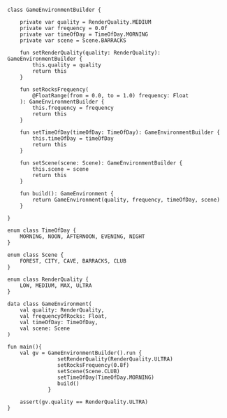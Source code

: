 <pre>
<code>
<span class="keyword">class</span> GameEnvironmentBuilder {

    <span class="keyword">private var</span> quality = RenderQuality.<span class="static">MEDIUM</span>
    <span class="keyword">private var</span> frequency = <span class="literals">0.0f</span>
    <span class="keyword">private var</span> timeOfDay = TimeOfDay.<span class="static">MORNING</span>
    <span class="keyword">private var</span> scene = Scene.<span class="static">BARRACKS</span>

    <span class="keyword">fun</span> setRenderQuality(quality: RenderQuality): <span class="types">GameEnvironmentBuilder</span> {
        <span class="keyword">this</span>.quality = quality
        <span class="keyword">return this</span>
    }

    <span class="keyword">fun</span> setRocksFrequency(
        <span class="annotation">@FloatRange(from = 0.0, to = 1.0)</span> frequency: <span class="types">Float</span>
    ): <span class="types">GameEnvironmentBuilder</span> {
        <span class="keyword">this</span>.frequency = frequency
        <span class="keyword">return this</span>
    }

    <span class="keyword">fun</span> setTimeOfDay(timeOfDay: <span class="types">TimeOfDay</span>): <span class="types">GameEnvironmentBuilder</span> {
        <span class="keyword">this</span>.timeOfDay = timeOfDay
        <span class="keyword">return this</span>
    }

    <span class="keyword">fun</span> setScene(scene: <span class="types">Scene</span>): <span class="types">GameEnvironmentBuilder</span> {
        <span class="keyword">this</span>.scene = scene
        <span class="keyword">return this</span>
    }

    <span class="keyword">fun</span> build(): <span class="types">GameEnvironment</span> {
        <span class="keyword">return</span> GameEnvironment(quality, frequency, timeOfDay, scene)
    }

}

<span class="keyword">enum class</span> TimeOfDay {
    <span class="static">MORNING, NOON, AFTERNOON, EVENING, NIGHT</span>
}

<span class="keyword">enum class</span> Scene {
    <span class="static">FOREST, CITY, CAVE, BARRACKS, CLUB</span>
}

<span class="keyword">enum class</span> RenderQuality {
    <span class="static">LOW, MEDIUM, MAX, ULTRA</span>
}

<span class="keyword">data class</span> GameEnvironment(
    <span class="keyword">val</span> quality: <span class="types">RenderQuality</span>,
    <span class="keyword">val</span> frequencyOfRocks: <span class="types">Float</span>,
    <span class="keyword">val</span> timeOfDay: <span class="types">TimeOfDay</span>,
    <span class="keyword">val</span> scene: <span class="types">Scene</span>
)

<span class="keyword">fun</span> main(){
    <span class="keyword">val</span> gv = GameEnvironmentBuilder().<span class="stdlib">run</span> {
                setRenderQuality(RenderQuality.<span class="static">ULTRA</span>)
                setRocksFrequency(<span class="literals">0.8f</span>)
                setScene(Scene.<span class="static">CLUB</span>)
                setTimeOfDay(TimeOfDay.<span class="static">MORNING</span>)
                build()
             }

    <span class="assertions">assert</span>(gv.quality == RenderQuality.<span class="static">ULTRA</span>)
}
</code>
</pre>